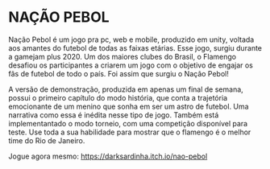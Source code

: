 # NAÇÃO PEBOL

Nação Pebol é um jogo pra pc, web e mobile, produzido em unity, voltada aos amantes do futebol de todas as faixas etárias.
Esse jogo, surgiu durante a gamejam plus 2020. Um dos maiores clubes do Brasil, o Flamengo desafiou os participantes a criarem um jogo com o objetivo de engajar os fãs de futebol de todo o país. Foi assim que surgiu o Nação Pebol!

A versão de demonstração, produzida em apenas um final de semana, possui o primeiro capítulo do modo história, que conta a trajetória emocionante de um menino que sonha em ser um astro de futebol. Uma narrativa como essa é inédita nesse tipo de jogo.
Também está implementantado o modo torneio, com uma competição disponível para teste. Use toda a sua habilidade para mostrar que o flamengo é o melhor time do Rio de Janeiro.

Jogue agora mesmo: https://darksardinha.itch.io/nao-pebol
